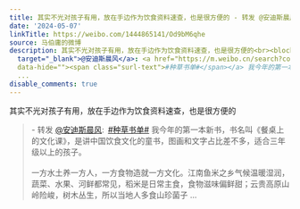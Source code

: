 ```yaml
---
title: 其实不光对孩子有用，放在手边作为饮食资料速查，也是很方便的 - 转发 @安迪斯晨风:&ensp;#种草书单# 我今年的第一本新书，书名叫《餐桌上的文化课》，是讲中国...
date: '2024-05-07'
linkTitle: https://weibo.com/1444865141/Od9bM6qhe
source: 马伯庸的微博
description: 其实不光对孩子有用，放在手边作为饮食资料速查，也是很方便的<br><blockquote> - 转发 <a href="https://weibo.com/1263977197"
  target="_blank">@安迪斯晨风</a>: <a href="https://m.weibo.cn/search?containerid=231522type%3D1%26t%3D10%26q%3D%23%E7%A7%8D%E8%8D%89%E4%B9%A6%E5%8D%95%23"
  data-hide=""><span class="surl-text">#种草书单#</span></a> 我今年的第一本新书，书名叫《餐桌上的文化课》，是讲中国饮食文化的童书，图画和文字占比差不多，适合三年级以上的孩子。<br><br>一方水土养一方人，一方食物造就一方文化。江南鱼米之乡气候温暖湿润，蔬菜、水果、河鲜都常见，稻米是日常主食，食物滋味偏鲜甜；云贵高原山岭险峻，树木丛生，所以当地人多食山珍菌子
  ...
disable_comments: true
---
```

其实不光对孩子有用，放在手边作为饮食资料速查，也是很方便的<br><blockquote> - 转发 <a href="https://weibo.com/1263977197" target="_blank">@安迪斯晨风</a>: <a href="https://m.weibo.cn/search?containerid=231522type%3D1%26t%3D10%26q%3D%23%E7%A7%8D%E8%8D%89%E4%B9%A6%E5%8D%95%23" data-hide=""><span class="surl-text">#种草书单#</span></a> 我今年的第一本新书，书名叫《餐桌上的文化课》，是讲中国饮食文化的童书，图画和文字占比差不多，适合三年级以上的孩子。<br><br>一方水土养一方人，一方食物造就一方文化。江南鱼米之乡气候温暖湿润，蔬菜、水果、河鲜都常见，稻米是日常主食，食物滋味偏鲜甜；云贵高原山岭险峻，树木丛生，所以当地人多食山珍菌子 ...